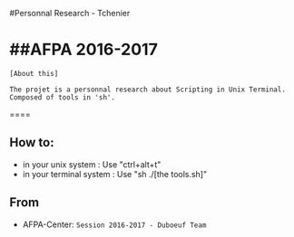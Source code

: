 #Personnal Research - Tchenier

##AFPA 2016-2017
====
```
[About this]

The projet is a personnal research about Scripting in Unix Terminal. 
Composed of tools in 'sh'.
```
====

## How to:
- in your unix system		: Use "ctrl+alt+t"
- in your terminal system	: Use "sh ./[the tools.sh]"

## From

- AFPA-Center: `Session 2016-2017 - Duboeuf Team`